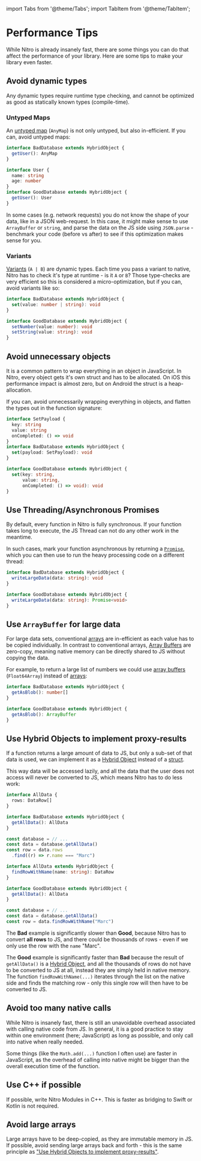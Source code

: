 ---
---

import Tabs from '@theme/Tabs';
import TabItem from '@theme/TabItem';

# Performance Tips

While Nitro is already insanely fast, there are some things you can do that affect the performance of your library.
Here are some tips to make your library even faster.

## Avoid dynamic types

Any dynamic types require runtime type checking, and cannot be optimized as good as statically known types (compile-time).

### Untyped Maps

An [untyped map](types/untyped-maps) (`AnyMap`) is not only untyped, but also in-efficient. If you can, avoid untyped maps:

<div className="side-by-side-container">
<div className="side-by-side-block">

```ts title="Bad ❌"
interface BadDatabase extends HybridObject {
  getUser(): AnyMap
}
```

</div>
<div className="side-by-side-block">

```ts title="Good ✅"
interface User {
  name: string
  age: number
}
interface GoodDatabase extends HybridObject {
  getUser(): User
}
```

</div>
</div>

In some cases (e.g. network requests) you do not know the shape of your data, like in a JSON web-request.
In this case, it might make sense to use `ArrayBuffer` or `string`, and parse the data on the JS side using `JSON.parse` - benchmark your code (before vs after) to see if this optimization makes sense for you.

### Variants

[Variants](types/variants) (`A | B`) are dynamic types. Each time you pass a variant to native, Nitro has to check it's type at runtime - is it `A` or `B`?
Those type-checks are very efficient so this is considered a micro-optimization, but if you can, avoid variants like so:

<div className="side-by-side-container">
<div className="side-by-side-block">

```ts title="Bad ❌"
interface BadDatabase extends HybridObject {
  set(value: number | string): void
}
```

</div>
<div className="side-by-side-block">

```ts title="Good ✅"
interface GoodDatabase extends HybridObject {
  setNumber(value: number): void
  setString(value: string): void
}
```

</div>
</div>

## Avoid unnecessary objects

It is a common pattern to wrap everything in an object in JavaScript.
In Nitro, every object gets it's own struct and has to be allocated.
On iOS this performance impact is almost zero, but on Android the struct is a heap-allocation.

If you can, avoid unnecessarily wrapping everything in objects, and flatten the types out in the function signature:

<div className="side-by-side-container">
<div className="side-by-side-block">

```ts title="Bad ❌"
interface SetPayload {
  key: string
  value: string
  onCompleted: () => void
}
interface BadDatabase extends HybridObject {
  set(payload: SetPayload): void
}
```

</div>
<div className="side-by-side-block">

```ts title="Good ✅"
interface GoodDatabase extends HybridObject {
  set(key: string,
      value: string,
      onCompleted: () => void): void
}
```

</div>
</div>

## Use Threading/Asynchronous Promises

By default, every function in Nitro is fully synchronous.
If your function takes long to execute, the JS Thread can not do any other work in the meantime.

In such cases, mark your function asynchronous by returning a [`Promise`](types/promises), which you can then use to run the heavy processing code on a different thread:

<div className="side-by-side-container">
<div className="side-by-side-block">

```ts title="Bad ❌"
interface BadDatabase extends HybridObject {
  writeLargeData(data: string): void
}
```

</div>
<div className="side-by-side-block">

```ts title="Good ✅"
interface GoodDatabase extends HybridObject {
  writeLargeData(data: string): Promise<void>
}
```

</div>
</div>

## Use `ArrayBuffer` for large data

For large data sets, conventional [arrays](types/arrays) are in-efficient as each value has to be copied individually.
In contrast to conventional arrays, [Array Buffers](types/array-buffers) are zero-copy, meaning native memory can be directly shared to JS without copying the data.

For example, to return a large list of numbers we could use [array buffers](types/array-buffers) (`Float64Array`) instead of [arrays](types/arrays):

<div className="side-by-side-container">
<div className="side-by-side-block">

```ts title="Bad ❌"
interface BadDatabase extends HybridObject {
  getAsBlob(): number[]
}
```

</div>
<div className="side-by-side-block">

```ts title="Good ✅"
interface GoodDatabase extends HybridObject {
  getAsBlob(): ArrayBuffer
}
```

</div>
</div>

## Use Hybrid Objects to implement proxy-results

If a function returns a large amount of data to JS, but only a sub-set of that data is used, we can implement it as a [Hybrid Object](types/hybrid-objects) instead of a [struct](types/custom-types).

This way data will be accessed lazily, and all the data that the user does not access will never be converted to JS, which means Nitro has to do less work:

<div className="side-by-side-container">
<div className="side-by-side-block">

```ts title="Bad ❌"
interface AllData {
  rows: DataRow[]
}

interface BadDatabase extends HybridObject {
  getAllData(): AllData
}

const database = // ...
const data = database.getAllData()
const row = data.rows
  .find((r) => r.name === "Marc")
```

</div>
<div className="side-by-side-block">

```ts title="Good ✅"
interface AllData extends HybridObject {
  findRowWithName(name: string): DataRow
}

interface GoodDatabase extends HybridObject {
  getAllData(): AllData
}

const database = // ...
const data = database.getAllData()
const row = data.findRowWithName("Marc")
```

</div>
</div>

The **Bad** example is significantly slower than **Good**, because Nitro has to convert **all rows** to JS, and there could be thousands of rows - even if we only use the row with the `name` "Marc".

The **Good** example is significantly faster than **Bad** because the result of `getAllData()` is a [Hybrid Object](types/hybrid-objects), and all the thousands of rows do not have to be converted to JS at all, instead they are simply held in native memory. The function `findRowWithName(...)` iterates through the list on the native side and finds the matching row - only this single row will then have to be converted to JS.

## Avoid too many native calls

While Nitro is insanely fast, there is still an unavoidable overhead associated with calling native code from JS.
In general, it is a good practice to stay within one environment (here; JavaScript) as long as possible, and only call into native when really needed.

Some things (like the `Math.add(...)` function I often use) are faster in JavaScript, as the overhead of calling into native might be bigger than the overall execution time of the function.

## Use C++ if possible

If possible, write Nitro Modules in C++. This is faster as bridging to Swift or Kotlin is not required.

## Avoid large arrays

Large arrays have to be deep-copied, as they are immutable memory in JS. If possible, avoid sending large arrays back and forth - this is the same principle as ["Use Hybrid Objects to implement proxy-results"](#use-hybrid-objects-to-implement-proxy-results).
